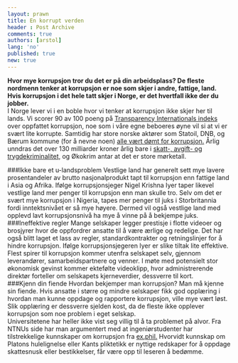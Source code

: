 ```yaml
---
layout: prawn
title: En korrupt verden
header : Post Archive
comments: true
authors: [arstol]
lang: 'no'
published: true
new: true
---
```


**Hvor mye korrupsjon tror du det er på din arbeidsplass? De fleste nordmenn tenker at korrupsjon er noe som skjer i andre, fattige, land. Hvis korrupsjon i det hele tatt skjer i Norge, er det hvertfall ikke der du jobber.**
<br>
I Norge lever vi i en boble hvor vi tenker at korrupsjon ikke skjer her til lands. Vi scorer 90 av 100 poeng på [Transparency Internationals indeks](http://cpi.transparency.org/cpi2012/results/) over oppfattet korrupsjon, noe som i våre egne beboeres øyne vil si at vi er svært lite korrupte. Samtidig har store norske aktører som Statoil, DNB, og Bærum kommune (for å nevne noen) [alle vært dømt for korrupsjon.](http://www.ks.no/PageFiles/33709/Domssamling2012.pdf) Årlig unndras det over 130 milliarder kroner årlig bare i [skatt-, avgift- og trygdekriminalitet,](http://e24.no/naeringsliv/oekokrim-frykter-mer-korrupsjon-i-norge/20321493) og Økokrim antar at det er store mørketall. 
<br>

###Ikke bare et u-landsproblem
Vestlige land har generelt sett mye lavere prosentandeler av brutto nasjonalprodukt tapt til korrupsjon enn fattige land i Asia og Afrika. Ifølge korrupsjonsjeger Nigel Krishna Iyer taper likevel vestlige land mer penger til korrupsjon enn man skulle tro. Selv om det er svært mye korrupsjon i Nigeria, tapes mer penger til juks i Storbritannia fordi inntektsnivået er så mye høyere. Dermed vil også vestlige land med opplevd lavt korrupsjonsnivå ha mye å vinne på å bekjempe juks.
<br>
###Ineffektive regler
Mange selskaper legger prestisje i flotte videoer og brosjyrer hvor de oppfordrer ansatte til å være ærlige og redelige. Det har også blitt laget et lass av regler, standardkontrakter og retningslinjer for å hindre korrupsjon.  Ifølge korrupsjonsjegeren Iyer er slike tiltak lite effektive. Flest spirer til korrupsjon kommer utenfra selskapet selv, gjennom leverandører, samarbeidspartnere og venner. I møte med potensielt stor økonomisk gevinst kommer ektefølte videoklipp, hvor administrerende direktør forteller om selskapets kjerneverdier, dessverre til kort. 
<br>
###Kjenn din fiende
Hvordan bekjemper man korrupsjon? Man må kjenne sin fiende. Hvis ansatte i større og mindre selskaper fikk god opplæring i hvordan man kunne oppdage og rapportere korrupsjon, ville mye vært løst. Slik opplæring er dessverre sjelden kost, da de fleste ikke opplever korrupsjon som noe problem i eget selskap. 
<br>
Universitetene har heller ikke vist seg villig til å ta problemet på alvor. Fra NTNUs side har man argumentert med at ingeniørstudenter har tilstrekkelige kunnskaper om korrupsjon fra [ex.phil.](http://dusken.no/articles/details/23129/hull-i-undervisningen/) Hvorvidt kunnskap om Platons hulelignelse eller Kants pliktetikk er nyttige redskaper for å oppdage skattesnusk eller bestikkelser, får være opp til leseren å bedømme.

